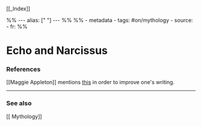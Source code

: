 
[[_Index]]

%% ---
alias: [" "]
--- %%
%% - metadata
	- tags: #on/mythology
	- source: 
	- fr: 
%%

# Echo and Narcissus


### References
[[Maggie Appleton]] mentions [this](https://maggieappleton.com/echo-narcissus) in order to improve one's writing.



-------------
### See also
[[ Mythology]]

